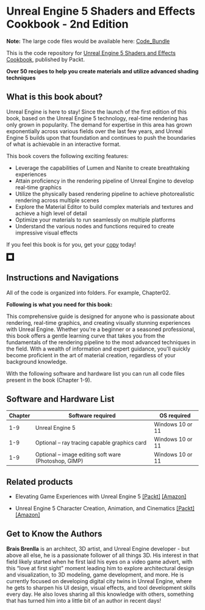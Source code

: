 # Unreal Engine 5 Shaders and Effects Cookbook - 2nd Edition

<a href="https://www.packtpub.com/en-us/product/unreal-engine-5-shaders-and-effects-cookbook-9781837633081"><img src="https://content.packt.com/B19370/cover_image_small.jpg" alt="" height="256px" align="right"></a>

**Note:** The large code files would be available here: [Code_Bundle](https://packt.link/20u7B)

This is the code repository for [Unreal Engine 5 Shaders and Effects Cookbook](https://www.packtpub.com/en-us/product/unreal-engine-5-shaders-and-effects-cookbook-9781837633081), published by Packt.

**Over 50 recipes to help you create materials and utilize advanced shading techniques**

## What is this book about?
Unreal Engine is here to stay! Since the launch of the first edition of this book, based on the Unreal Engine 5 technology, real-time rendering has only grown in popularity. The demand for expertise in this area has grown exponentially across various fields over the last few years, and Unreal Engine 5 builds upon that foundation and continues to push the boundaries of what is achievable in an interactive format.
	
This book covers the following exciting features:
* Leverage the capabilities of Lumen and Nanite to create breathtaking experiences
* Attain proficiency in the rendering pipeline of Unreal Engine to develop real-time graphics
* Utilize the physically based rendering pipeline to achieve photorealistic rendering across multiple scenes
* Explore the Material Editor to build complex materials and textures and achieve a high level of detail
* Optimize your materials to run seamlessly on multiple platforms
* Understand the various nodes and functions required to create impressive visual effects

If you feel this book is for you, get your [copy](https://www.amazon.com/dp/1837633088) today!

<a href="https://www.packtpub.com/?utm_source=github&utm_medium=banner&utm_campaign=GitHubBanner"><img src="https://raw.githubusercontent.com/PacktPublishing/GitHub/master/GitHub.png" 
alt="https://www.packtpub.com/" border="5" /></a>


## Instructions and Navigations
All of the code is organized into folders. For example, Chapter02.

**Following is what you need for this book:**

This comprehensive guide is designed for anyone who is passionate about rendering, real-time graphics, and creating visually stunning experiences with Unreal Engine. Whether you're a beginner or a seasoned professional, this book offers a gentle learning curve that takes you from the fundamentals of the rendering pipeline to the most advanced techniques in the field. With a wealth of information and expert guidance, you'll quickly become proficient in the art of material creation, regardless of your background knowledge.

With the following software and hardware list you can run all code files present in the book (Chapter 1-9).

## Software and Hardware List

| Chapter  | Software required                                       | OS required              |
| -------- | --------------------------------------------------------| -------------------------|
| 1-9     | Unreal Engine 5                                          | Windows 10 or 11         |
| 1-9     | Optional – ray tracing capable graphics card             | Windows 10 or 11         |
| 1-9     | Optional – image editing soft ware (Photoshop, GIMP)     | Windows 10 or 11         |


## Related products <Other books you may enjoy>
* ​​Elevating Game Experiences with Unreal Engine 5  [[Packt]](https://www.packtpub.com/product/elevating-game-experiences-with-unreal-engine-5-second-edition/9781803239866) [[Amazon]](https://www.amazon.com/dp/1803239867)

* ​​Unreal Engine 5 Character Creation, Animation, and Cinematics  [[Packt]](https://www.packtpub.com/en-us/product/unreal-engine-5-character-creation-animation-and-cinematics-9781801812443) [[Amazon]](https://www.amazon.com/dp/1801812446)

## Get to Know the Authors
**Brais Brenlla** is an architect, 3D artist, and Unreal Engine developer - but above all else, he is a passionate follower of all things 3D. His interest in that field likely started when he first laid his eyes on a video game advert, with this &ldquo;love at first sight&rdquo; moment leading him to explore architectural design and visualization, to 3D modeling, game development, and more.
He is currently focused on developing digital city twins in Unreal Engine, where he gets to sharpen his UI design, visual effects, and tool development skills every day. He also loves sharing all this knowledge with others, something that has turned him into a little bit of an author in recent days!

